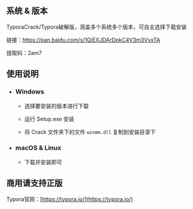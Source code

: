 ## 系统 & 版本

TyporaCrack/Typora破解版，涵盖多个系统多个版本，可自主选择下载安装

链接：https://pan.baidu.com/s/1QiEXJDArDpkC4V3m3VvxTA 

提取码：2am7 

## 使用说明

- ### Windows

  - 选择要安装的版本进行下载

  - 运行 Setup.exe 安装
  
  - 将 Crack 文件夹下的文件 `winmm.dll` 复制到安装目录下

- ### macOS & Linux

  - 下载并安装即可

## 商用请支持正版

Typora官网：[https://typora.io/](https://typora.io/)
